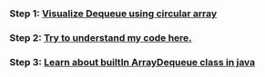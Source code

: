 ### **Step 1:** [Visualize Dequeue using circular array](https://www.studytonight.com/data-structures/double-ended-queue)

### **Step 2:** [Try to understand my code here.](./Dequeue_CircularArray.java)

### **Step 3:** [Learn about builtIn ArrayDequeue class in java](https://youtu.be/V_NVMqxcNaI)
